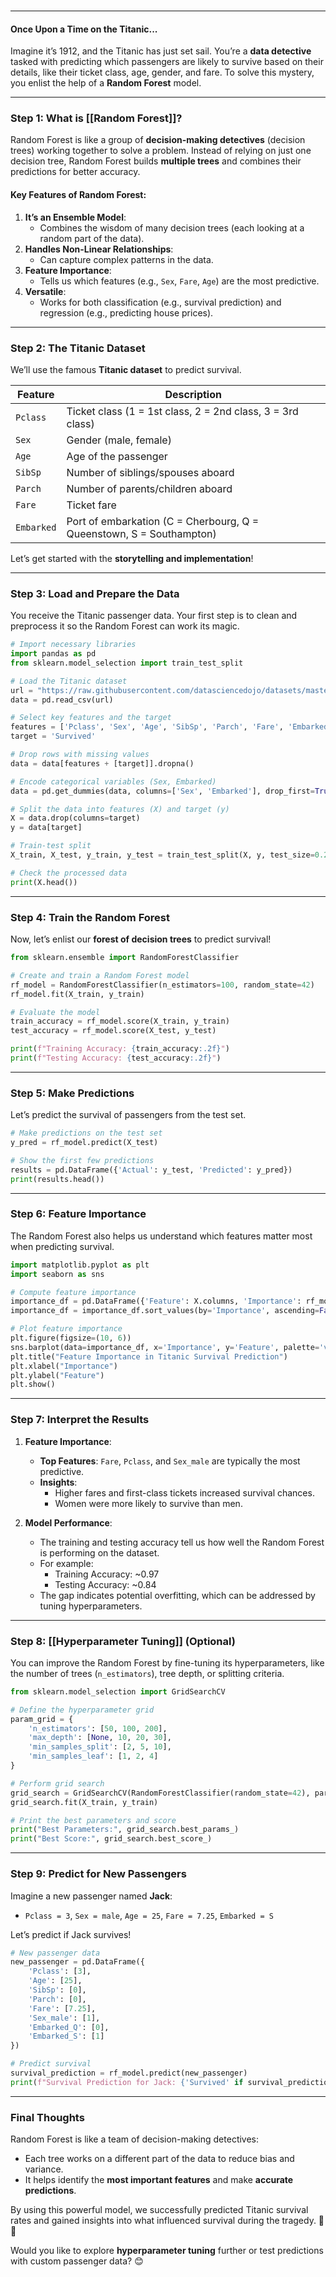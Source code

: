 ### 

---

#### **Once Upon a Time on the Titanic...**

Imagine it’s 1912, and the Titanic has just set sail. You’re a **data detective** tasked with predicting which passengers are likely to survive based on their details, like their ticket class, age, gender, and fare. To solve this mystery, you enlist the help of a **Random Forest** model.

---

### **Step 1: What is [[Random Forest]]?**

Random Forest is like a group of **decision-making detectives** (decision trees) working together to solve a problem. Instead of relying on just one decision tree, Random Forest builds **multiple trees** and combines their predictions for better accuracy.

#### **Key Features of Random Forest**:

1. **It’s an Ensemble Model**:
    - Combines the wisdom of many decision trees (each looking at a random part of the data).
2. **Handles Non-Linear Relationships**:
    - Can capture complex patterns in the data.
3. **Feature Importance**:
    - Tells us which features (e.g., `Sex`, `Fare`, `Age`) are the most predictive.
4. **Versatile**:
    - Works for both classification (e.g., survival prediction) and regression (e.g., predicting house prices).

---

### **Step 2: The Titanic Dataset**

We’ll use the famous **Titanic dataset** to predict survival.

|**Feature**|**Description**|
|---|---|
|`Pclass`|Ticket class (1 = 1st class, 2 = 2nd class, 3 = 3rd class)|
|`Sex`|Gender (male, female)|
|`Age`|Age of the passenger|
|`SibSp`|Number of siblings/spouses aboard|
|`Parch`|Number of parents/children aboard|
|`Fare`|Ticket fare|
|`Embarked`|Port of embarkation (C = Cherbourg, Q = Queenstown, S = Southampton)|

Let’s get started with the **storytelling and implementation**!

---

### **Step 3: Load and Prepare the Data**

You receive the Titanic passenger data. Your first step is to clean and preprocess it so the Random Forest can work its magic.

```python
# Import necessary libraries
import pandas as pd
from sklearn.model_selection import train_test_split

# Load the Titanic dataset
url = "https://raw.githubusercontent.com/datasciencedojo/datasets/master/titanic.csv"
data = pd.read_csv(url)

# Select key features and the target
features = ['Pclass', 'Sex', 'Age', 'SibSp', 'Parch', 'Fare', 'Embarked']
target = 'Survived'

# Drop rows with missing values
data = data[features + [target]].dropna()

# Encode categorical variables (Sex, Embarked)
data = pd.get_dummies(data, columns=['Sex', 'Embarked'], drop_first=True)

# Split the data into features (X) and target (y)
X = data.drop(columns=target)
y = data[target]

# Train-test split
X_train, X_test, y_train, y_test = train_test_split(X, y, test_size=0.2, random_state=42)

# Check the processed data
print(X.head())

```
---

### **Step 4: Train the Random Forest**

Now, let’s enlist our **forest of decision trees** to predict survival!

```python
from sklearn.ensemble import RandomForestClassifier

# Create and train a Random Forest model
rf_model = RandomForestClassifier(n_estimators=100, random_state=42)
rf_model.fit(X_train, y_train)

# Evaluate the model
train_accuracy = rf_model.score(X_train, y_train)
test_accuracy = rf_model.score(X_test, y_test)

print(f"Training Accuracy: {train_accuracy:.2f}")
print(f"Testing Accuracy: {test_accuracy:.2f}")

```

---

### **Step 5: Make Predictions**

Let’s predict the survival of passengers from the test set.

```python
# Make predictions on the test set
y_pred = rf_model.predict(X_test)

# Show the first few predictions
results = pd.DataFrame({'Actual': y_test, 'Predicted': y_pred})
print(results.head())

```

---

### **Step 6: Feature Importance**

The Random Forest also helps us understand which features matter most when predicting survival.

```python
import matplotlib.pyplot as plt
import seaborn as sns

# Compute feature importance
importance_df = pd.DataFrame({'Feature': X.columns, 'Importance': rf_model.feature_importances_})
importance_df = importance_df.sort_values(by='Importance', ascending=False)

# Plot feature importance
plt.figure(figsize=(10, 6))
sns.barplot(data=importance_df, x='Importance', y='Feature', palette='viridis')
plt.title("Feature Importance in Titanic Survival Prediction")
plt.xlabel("Importance")
plt.ylabel("Feature")
plt.show()

```

---

### **Step 7: Interpret the Results**

1. **Feature Importance**:
    
    - **Top Features**: `Fare`, `Pclass`, and `Sex_male` are typically the most predictive.
    - **Insights**:
        - Higher fares and first-class tickets increased survival chances.
        - Women were more likely to survive than men.
2. **Model Performance**:
    
    - The training and testing accuracy tell us how well the Random Forest is performing on the dataset.
    - For example:
        - Training Accuracy: ~0.97
        - Testing Accuracy: ~0.84
    - The gap indicates potential overfitting, which can be addressed by tuning hyperparameters.

---

### **Step 8: [[Hyperparameter Tuning]] (Optional)**

You can improve the Random Forest by fine-tuning its hyperparameters, like the number of trees (`n_estimators`), tree depth, or splitting criteria.

```python
from sklearn.model_selection import GridSearchCV

# Define the hyperparameter grid
param_grid = {
    'n_estimators': [50, 100, 200],
    'max_depth': [None, 10, 20, 30],
    'min_samples_split': [2, 5, 10],
    'min_samples_leaf': [1, 2, 4]
}

# Perform grid search
grid_search = GridSearchCV(RandomForestClassifier(random_state=42), param_grid, cv=3, scoring='accuracy', n_jobs=-1)
grid_search.fit(X_train, y_train)

# Print the best parameters and score
print("Best Parameters:", grid_search.best_params_)
print("Best Score:", grid_search.best_score_)

```

---

### **Step 9: Predict for New Passengers**

Imagine a new passenger named **Jack**:

- `Pclass = 3`, `Sex = male`, `Age = 25`, `Fare = 7.25`, `Embarked = S`

Let’s predict if Jack survives!

```python
# New passenger data
new_passenger = pd.DataFrame({
    'Pclass': [3],
    'Age': [25],
    'SibSp': [0],
    'Parch': [0],
    'Fare': [7.25],
    'Sex_male': [1],
    'Embarked_Q': [0],
    'Embarked_S': [1]
})

# Predict survival
survival_prediction = rf_model.predict(new_passenger)
print(f"Survival Prediction for Jack: {'Survived' if survival_prediction[0] == 1 else 'Did Not Survive'}")

```

---

### **Final Thoughts**

Random Forest is like a team of decision-making detectives:

- Each tree works on a different part of the data to reduce bias and variance.
- It helps identify the **most important features** and make **accurate predictions**.

By using this powerful model, we successfully predicted Titanic survival rates and gained insights into what influenced survival during the tragedy. 🌲🌊

Would you like to explore **hyperparameter tuning** further or test predictions with custom passenger data? 😊